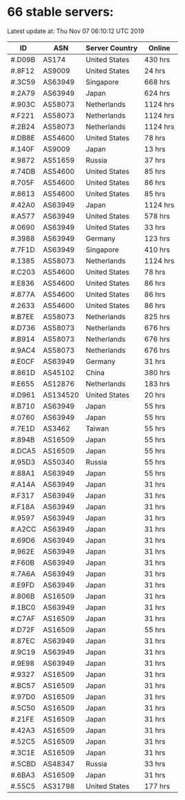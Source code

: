 # 66 stable servers:

Latest update at: Thu Nov 07 06:10:12 UTC 2019

| ID | ASN | Server Country | Online |
| -- | --- | -------------- | ------ |
| #.D09B | AS174 | United States | 430 hrs |
| #.8F12 | AS9009 | United States | 24 hrs |
| #.3C59 | AS63949 | Singapore | 668 hrs |
| #.2A79 | AS63949 | Japan | 624 hrs |
| #.903C | AS58073 | Netherlands | 1124 hrs |
| #.F221 | AS58073 | Netherlands | 1124 hrs |
| #.2B24 | AS58073 | Netherlands | 1124 hrs |
| #.DB8E | AS54600 | United States | 78 hrs |
| #.140F | AS9009 | Japan | 13 hrs |
| #.9872 | AS51659 | Russia | 37 hrs |
| #.74DB | AS54600 | United States | 85 hrs |
| #.705F | AS54600 | United States | 86 hrs |
| #.8613 | AS54600 | United States | 85 hrs |
| #.42A0 | AS63949 | Japan | 1124 hrs |
| #.A577 | AS63949 | United States | 578 hrs |
| #.0690 | AS63949 | United States | 33 hrs |
| #.3988 | AS63949 | Germany | 123 hrs |
| #.7F1D | AS63949 | Singapore | 410 hrs |
| #.1385 | AS58073 | Netherlands | 1124 hrs |
| #.C203 | AS54600 | United States | 78 hrs |
| #.E836 | AS54600 | United States | 86 hrs |
| #.877A | AS54600 | United States | 86 hrs |
| #.2633 | AS54600 | United States | 86 hrs |
| #.B7EE | AS58073 | Netherlands | 825 hrs |
| #.D736 | AS58073 | Netherlands | 676 hrs |
| #.B914 | AS58073 | Netherlands | 676 hrs |
| #.9AC4 | AS58073 | Netherlands | 676 hrs |
| #.E0CF | AS63949 | Germany | 31 hrs |
| #.861D | AS45102 | China | 380 hrs |
| #.E655 | AS12876 | Netherlands | 183 hrs |
| #.D961 | AS134520 | United States | 20 hrs |
| #.B710 | AS63949 | Japan | 55 hrs |
| #.0760 | AS63949 | Japan | 55 hrs |
| #.7E1D | AS3462 | Taiwan | 55 hrs |
| #.894B | AS16509 | Japan | 55 hrs |
| #.DCA5 | AS16509 | Japan | 55 hrs |
| #.95D3 | AS50340 | Russia | 55 hrs |
| #.88A1 | AS63949 | Japan | 55 hrs |
| #.A14A | AS63949 | Japan | 31 hrs |
| #.F317 | AS63949 | Japan | 31 hrs |
| #.F18A | AS63949 | Japan | 31 hrs |
| #.9597 | AS63949 | Japan | 31 hrs |
| #.A2CC | AS63949 | Japan | 31 hrs |
| #.69D6 | AS63949 | Japan | 31 hrs |
| #.962E | AS63949 | Japan | 31 hrs |
| #.F60B | AS63949 | Japan | 31 hrs |
| #.7A6A | AS63949 | Japan | 31 hrs |
| #.E9FD | AS63949 | Japan | 31 hrs |
| #.806B | AS16509 | Japan | 31 hrs |
| #.1BC0 | AS63949 | Japan | 31 hrs |
| #.C7AF | AS16509 | Japan | 31 hrs |
| #.D72F | AS16509 | Japan | 55 hrs |
| #.87EC | AS63949 | Japan | 31 hrs |
| #.9C19 | AS63949 | Japan | 31 hrs |
| #.9E98 | AS63949 | Japan | 31 hrs |
| #.9327 | AS16509 | Japan | 31 hrs |
| #.BC57 | AS16509 | Japan | 31 hrs |
| #.97D0 | AS16509 | Japan | 31 hrs |
| #.5C50 | AS16509 | Japan | 31 hrs |
| #.21FE | AS16509 | Japan | 31 hrs |
| #.42A3 | AS16509 | Japan | 31 hrs |
| #.52C5 | AS16509 | Japan | 31 hrs |
| #.3C1E | AS16509 | Japan | 31 hrs |
| #.5CBD | AS48347 | Russia | 33 hrs |
| #.6BA3 | AS16509 | Japan | 31 hrs |
| #.55C5 | AS31798 | United States | 177 hrs |

